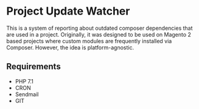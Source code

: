 # Project Update Watcher

This is a system of reporting about outdated composer dependencies that are used in a project.
Originally, it was designed to be used on Magento 2 based projects 
where custom modules are frequently installed via Composer.
However, the idea is platform-agnostic.

## Requirements

- PHP 7.1
- CRON
- Sendmail
- GIT

